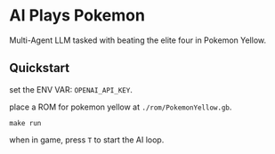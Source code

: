 # AI Plays Pokemon

Multi-Agent LLM tasked with beating the elite four in Pokemon Yellow.

## Quickstart

set the ENV VAR: `OPENAI_API_KEY`.

place a ROM for pokemon yellow at `./rom/PokemonYellow.gb`.

`make run`

when in game, press `T` to start the AI loop.

